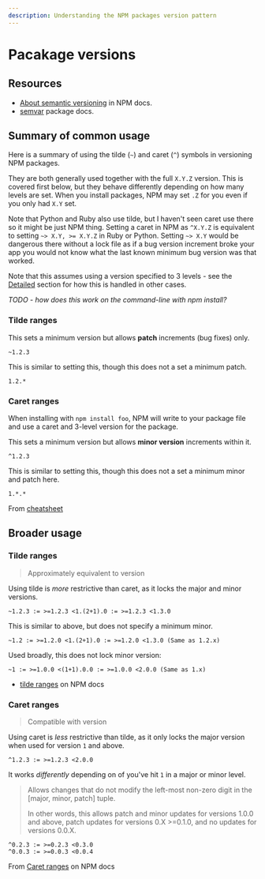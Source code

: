 ```yaml
---
description: Understanding the NPM packages version pattern
---
```

# Pacakage versions


## Resources

- [About semantic versioning](https://docs.npmjs.com/about-semantic-versioning) in NPM docs.
- [semvar](https://docs.npmjs.com/misc/semver) package docs.


## Summary of common usage

Here is a summary of using the tilde (`~`) and caret (`^`) symbols in versioning NPM packages.

They are both generally used together with the full `X.Y.Z` version. This is covered first below, but they behave differently depending on how many levels are set. When you install packages, NPM may set `.Z` for you even if you only had `X.Y` set.

Note that Python and Ruby also use tilde, but I haven't seen caret use there so it might be just NPM thing. Setting a caret in NPM as `^X.Y.Z` is equivalent to setting `~> X.Y, >= X.Y.Z` in Ruby or Python. Setting `~> X.Y` would be dangerous there without a lock file as if a bug version increment broke your app you would not know what the last known minimum bug version was that worked.

Note that this assumes using a version specified to 3 levels - see the [Detailed](#detailed) section for how this is handled in other cases.

_TODO - how does this work on the command-line with npm install?_

### Tilde ranges

This sets a minimum version but allows **patch** increments (bug fixes) only.

```
~1.2.3
```

This is similar to setting this, though this does not a set a minimum patch.

```
1.2.*
```

### Caret ranges

When installing with `npm install foo`, NPM will write to your package file and use a caret and 3-level version for the package.

This sets a minimum version but allows **minor version** increments within it.

```
^1.2.3
```

This is similar to setting this, though this does not a set a minimum minor and patch here.

```
1.*.*
```

From [cheatsheet](https://bytearcher.com/goodies/semantic-versioning-cheatsheet/)


## Broader usage

### Tilde ranges
> Approximately equivalent to version

Using tilde is _more_ restrictive than caret, as it locks the major and minor versions.

```
~1.2.3 := >=1.2.3 <1.(2+1).0 := >=1.2.3 <1.3.0
```

This is similar to above, but does not specify a minimum minor.

```
~1.2 := >=1.2.0 <1.(2+1).0 := >=1.2.0 <1.3.0 (Same as 1.2.x)
```

Used broadly, this does not lock minor version:

```
~1 := >=1.0.0 <(1+1).0.0 := >=1.0.0 <2.0.0 (Same as 1.x)
```

- [tilde ranges](https://docs.npmjs.com/misc/semver#tilde-ranges-123-12-1) on NPM docs

### Caret ranges
> Compatible with version

Using caret is _less_ restrictive than tilde, as it only locks the major version when used for version `1` and above.

```
^1.2.3 := >=1.2.3 <2.0.0
```

It works _differently_ depending on of you've hit `1` in a major or minor level.

> Allows changes that do not modify the left-most non-zero digit in the [major, minor, patch] tuple.
>
> In other words, this allows patch and minor updates for versions 1.0.0 and above, patch updates for versions 0.X >=0.1.0, and no updates for versions 0.0.X.

```
^0.2.3 := >=0.2.3 <0.3.0
^0.0.3 := >=0.0.3 <0.0.4
```

From [Caret ranges](https://docs.npmjs.com/misc/semver#caret-ranges-123-025-004) on NPM docs
